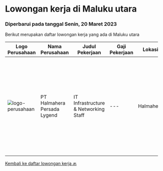 
  # Lowongan kerja di Maluku utara

  ### Diperbarui pada tanggal Senin, 20 Maret 2023

  Berikut merupakan daftar lowongan kerja yang ada di Maluku utara

  |Logo Perusahaan | Nama Perusahaan | Judul Pekerjaan | Gaji Pekerjaan | Lokasi | Deskripsi | Tanggal diunggah | Pranala |
  | -------------- | --------------- | --------------- | --------- | --------- | -------------- | ------- | ----------- |
  |![logo-perusahaan](https://i.ibb.co/sqvTCh9/112815900-stock-vector-no-image-available-icon-flat-vector.webp)|PT Halmahera Persada Lygend|IT Infrastructure & Networking Staff|---|Halmahera|Job Description : Provide technical support to the development of the infrastructure systems and services Define, order, and monitor installation and...|Selasa, 28 Februari 2023|https://www.jobstreet.co.id/id/job/it-infrastructure-networking-staff-4242233?token=0~c1d8a0af-d0cf-4a62-942a-72e25485733a&sectionRank=1&jobId=jobstreet-id-job-4242233|


  [Kembali ke daftar lowongan kerja 🔙](../README.md#daftar-lowongan-kerja)
  